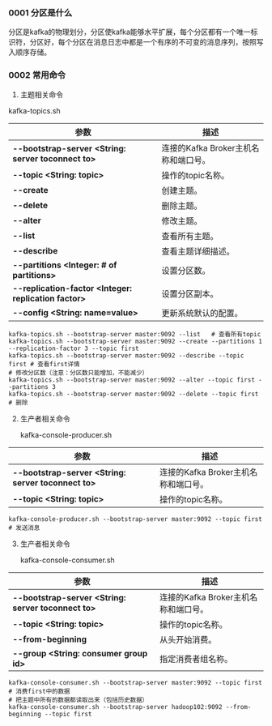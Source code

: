 ### 0001 分区是什么

分区是kafka的物理划分，分区使kafka能够水平扩展，每个分区都有一个唯一标识符，分区好，每个分区在消息日志中都是一个有序的不可变的消息序列，按照写入顺序存储。

### 0002 常用命令

1.  主题相关命令

  kafka-topics.sh

| **参数**                                                 | **描述**                             |
| -------------------------------------------------------- | ------------------------------------ |
| **--bootstrap-server  <String: server toconnect to>**    | 连接的Kafka Broker主机名称和端口号。 |
| **--topic <String: topic>**                              | 操作的topic名称。                    |
| **--create**                                             | 创建主题。                           |
| **--delete**                                             | 删除主题。                           |
| **--alter**                                              | 修改主题。                           |
| **--list**                                               | 查看所有主题。                       |
| **--describe**                                           | 查看主题详细描述。                   |
| **--partitions <Integer: # of partitions>**              | 设置分区数。                         |
| **--replication-factor  <Integer: replication  factor>** | 设置分区副本。                       |
| **--config <String: name=value>**                        | 更新系统默认的配置。                 |

```shell
kafka-topics.sh --bootstrap-server master:9092 --list   # 查看所有topic
kafka-topics.sh --bootstrap-server master:9092 --create --partitions 1 --replication-factor 3 --topic first
kafka-topics.sh --bootstrap-server master:9092 --describe --topic first # 查看first详情
# 修改分区数（注意：分区数只能增加，不能减少）
kafka-topics.sh --bootstrap-server master:9092 --alter --topic first --partitions 3
kafka-topics.sh --bootstrap-server master:9092 --delete --topic first # 删除
```

2. 生产者相关命令

   kafka-console-producer.sh

| **参数**                                              | **描述**                             |
| ----------------------------------------------------- | ------------------------------------ |
| **--bootstrap-server  <String: server toconnect to>** | 连接的Kafka Broker主机名称和端口号。 |
| **--topic <String: topic>**                           | 操作的topic名称。                    |

```shell
kafka-console-producer.sh --bootstrap-server master:9092 --topic first # 发送消息
```

3. 生产者相关命令

   kafka-console-consumer.sh

| **参数**                                              | **描述**                             |
| ----------------------------------------------------- | ------------------------------------ |
| **--bootstrap-server  <String: server toconnect to>** | 连接的Kafka Broker主机名称和端口号。 |
| **--topic <String: topic>**                           | 操作的topic名称。                    |
| **--from-beginning**                                  | 从头开始消费。                       |
| **--group <String: consumer group id>**               | 指定消费者组名称。                   |

```shell
kafka-console-consumer.sh --bootstrap-server master:9092 --topic first # 消费first中的数据
# 把主题中所有的数据都读取出来（包括历史数据）
kafka-console-consumer.sh --bootstrap-server hadoop102:9092 --from-beginning --topic first
```

